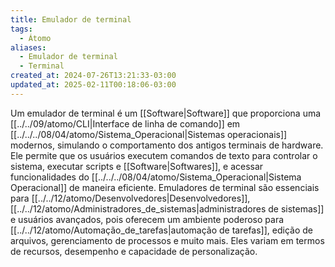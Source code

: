 ```yaml
---
title: Emulador de terminal
tags:
  - Átomo
aliases:
  - Emulador de terminal
  - Terminal
created_at: 2024-07-26T13:21:33-03:00
updated_at: 2025-02-11T00:18:06-03:00
---
```


Um emulador de terminal é um [[Software|Software]] que proporciona uma [[../../09/atomo/CLI|Interface de linha de comando]] em [[../../../08/04/atomo/Sistema_Operacional|Sistemas operacionais]] modernos, simulando o comportamento dos antigos terminais de hardware. Ele permite que os usuários executem comandos de texto para controlar o sistema, executar scripts e [[Software|Softwares]], e acessar funcionalidades do [[../../../08/04/atomo/Sistema_Operacional|Sistema Operacional]] de maneira eficiente. Emuladores de terminal são essenciais para [[../../12/atomo/Desenvolvedores|Desenvolvedores]], [[../../12/atomo/Administradores_de_sistemas|administradores de sistemas]] e usuários avançados, pois oferecem um ambiente poderoso para [[../../12/atomo/Automação_de_tarefas|automação de tarefas]], edição de arquivos, gerenciamento de processos e muito mais. Eles variam em termos de recursos, desempenho e capacidade de personalização.
